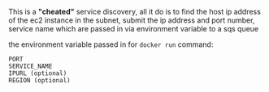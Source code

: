 This is a **"cheated"** service discovery, all it do is to find the host ip address of the ec2 instance in the subnet, submit the ip address and port number, service name which are passed in via environment variable to a sqs queue

the environment variable passed in for `docker run` command:
```
PORT
SERVICE_NAME
IPURL (optional)
REGION (optional)

